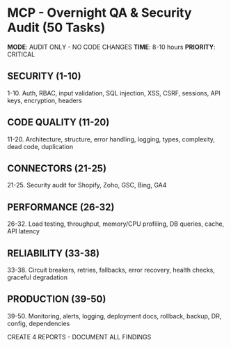 # MCP - Overnight QA & Security Audit (50 Tasks)

**MODE**: AUDIT ONLY - NO CODE CHANGES
**TIME**: 8-10 hours
**PRIORITY**: CRITICAL

## SECURITY (1-10)
1-10. Auth, RBAC, input validation, SQL injection, XSS, CSRF, sessions, API keys, encryption, headers

## CODE QUALITY (11-20)
11-20. Architecture, structure, error handling, logging, types, complexity, dead code, duplication

## CONNECTORS (21-25)
21-25. Security audit for Shopify, Zoho, GSC, Bing, GA4

## PERFORMANCE (26-32)
26-32. Load testing, throughput, memory/CPU profiling, DB queries, cache, API latency

## RELIABILITY (33-38)
33-38. Circuit breakers, retries, fallbacks, error recovery, health checks, graceful degradation

## PRODUCTION (39-50)
39-50. Monitoring, alerts, logging, deployment docs, rollback, backup, DR, config, dependencies

CREATE 4 REPORTS - DOCUMENT ALL FINDINGS
